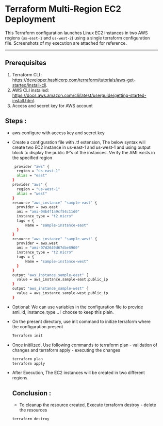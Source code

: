 # Terraform Multi-Region EC2 Deployment

This Terraform configuration launches Linux EC2 instances in two AWS regions (`us-east-1` and `us-west-2`) using a single terraform configuration file.
Screenshots of my execution are attached for reference.

---

## **Prerequisites**
1. Terraform CLI : https://developer.hashicorp.com/terraform/tutorials/aws-get-started/install-cli.
2. AWS CLI installed: https://docs.aws.amazon.com/cli/latest/userguide/getting-started-install.html.
3. Access and secret key for AWS account

## **Steps :**
- aws configure with access key and secret key
- Create a configuration file with .tf extension, The below syntax will create two EC2 instance in us-east-1 and us-west-1 and using output block to display the public IP's of the instances. Verify the AMI exists in the specified region
  ```bash
   provider "aws" {
    region = "us-east-1"
    alias = "east"
  }
  provider "aws" {
    region = "us-west-1"
    alias = "west"
  }
  resource "aws_instance" "sample-east" {
    provider = aws.east
    ami = "ami-04b4f1a9cf54c11d0"
    instance_type = "t2.micro"
    tags = {
        Name = "sample-instance-east"
    }
  }
  resource "aws_instance" "sample-west" {
    provider = aws.west
    ami = "ami-07d2649d67dbe8900"
    instance_type = "t2.micro"
    tags = {
        Name = "sample-instance-west"
    }
  }
  output "aws_instance_sample-east" {
    value = aws_instance.sample-east.public_ip
  }
  output "aws_instance_sample-west" {
    value = aws_instance.sample-west.public_ip
  }

- Optional: We can use variables in the configuration file to provide ami_id, instance_type... I choose to keep this plain.
- On the present directory, use init command to initize terraform where the configuration present
   ```bash
   Terraform init
- Once initilized, Use following commands to terraform plan - validation of changes and terraform apply - executing the changes
  ```bash
  terraform plan
  terraform apply
- After Execution, The EC2 instances will be created in two different regions.

  ## **Conclusion :**
  - To cleanup the resource created, Execute terraform destroy - delete the resources
  ```bash
  terraform destroy 
